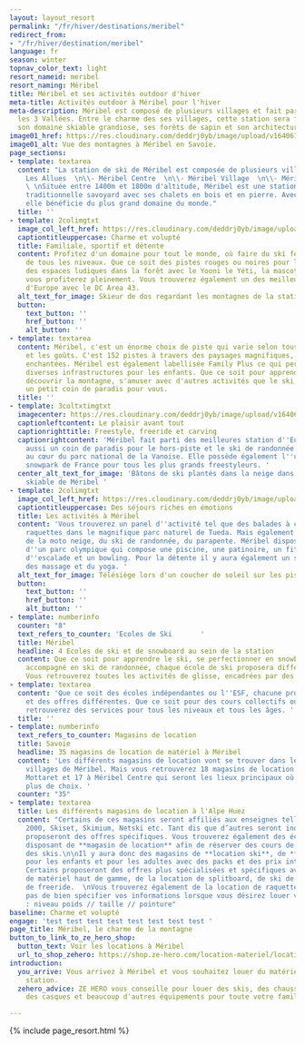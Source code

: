 ```yaml
---
layout: layout_resort
permalink: "/fr/hiver/destinations/meribel"
redirect_from:
- "/fr/hiver/destination/meribel"
language: fr
season: winter
topnav_color_text: light
resort_nameid: meribel
resort_naming: Méribel
title: Méribel et ses activités outdoor d'hiver
meta-title: Activités outdoor à Méribel pour l'hiver
meta-description: Méribel est composé de plusieurs villages et fait parti du domaine
  les 3 Vallées. Entre le charme des ses villages, cette station sera féérique avec
  son domaine skiable grandiose, ses forêts de sapin et son architecture.
image01_href: https://res.cloudinary.com/deddrj0yb/image/upload/v1640611880/website/resorts/meribel/spurwing-agency-k_4m9_0PO3Q-unsplash_zjsfry.jpg
image01_alt: Vue des montagnes à Méribel en Savoie.
page_sections:
- template: textarea
  content: "La station de ski de Méribel est composée de plusieurs villages :  \n\\-
    Les Allues  \n\\- Méribel Centre  \n\\- Méribel Village  \n\\- Méribel Mottaret
    \ \nSituée entre 1400m et 1800m d'altitude, Méribel est une station au charme
    traditionnelle savoyard avec ses chalets en bois et en pierre. Avec les 3 vallées,
    elle bénéficie du plus grand domaine du monde."
  title: ''
- template: 2colimgtxt
  image_col_left_href: https://res.cloudinary.com/deddrj0yb/image/upload/v1640611854/website/resorts/meribel/antwon-i-bPsY__UVZHA-unsplash_zx4fs5.jpg
  captiontitleuppercase: Charme et volupté
  title: Familiale, sportif et détente
  content: Profitez d'un domaine pour tout le monde, où faire du ski fera le bonheur
    de tous les niveaux. Que ce soit des pistes rouges ou noires pour les plus sportifs,
    des espaces ludiques dans la forêt avec le Yooni le Yéti, la mascotte de Méribel,
    vous profiterez pleinement. Vous trouverez également un des meilleurs snowpark
    d'Europe avec le DC Area 43.
  alt_text_for_image: Skieur de dos regardant les montagnes de la station de Méribel
  button:
    text_button: ''
    href_button: ''
    alt_button: ''
- template: textarea
  content: Méribel, c'est un énorme choix de piste qui varie selon tous les niveaux
    et les goûts. C'est 152 pistes à travers des paysages magnifiques, des forêts
    enchantées. Méribel est également labellisée Family Plus ce qui permet d'avoir
    diverses infrastructures pour les enfants. Que ce soit pour apprendre le ski,
    découvrir la montagne, s'amuser avec d'autres activités que le ski, Méribel sera
    un petit coin de paradis pour vous.
  title: ''
- template: 3coltxtimgtxt
  imagecenter: https://res.cloudinary.com/deddrj0yb/image/upload/v1640612369/website/resorts/meribel/adrien-613m3PPmssA-unsplash_t5lzyn.jpg
  captionleftcontent: Le plaisir avant tout
  captionrighttitle: Freestyle, freeride et carving
  captionrightcontent: 'Méribel fait parti des meilleures station d''Europe. C''est
    aussi un coin de paradis pour le hors-piste et le ski de randonnée avec ses montagnes
    au cœur du parc national de la Vanoise. Elle possède également l''un des meilleures
    snowpark de France pour tous les plus grands freestyleurs. '
  center_alt_text_for_image: 'Bâtons de ski plantés dans la neige dans le domaine
    skiable de Méribel '
- template: 2colimgtxt
  image_col_left_href: https://res.cloudinary.com/deddrj0yb/image/upload/v1640611898/website/resorts/meribel/adrien-W_Qx14PIXw8-unsplash_averf1.jpg
  captiontitleuppercase: Des séjours riches en émotions
  title: Les activités à Méribel
  content: 'Vous trouverez un panel d''activité tel que des balades à cheval, de la
    raquettes dans le magnifique parc naturel de Tueda. Mais également du ski de fond,
    de la moto neige, du ski de randonnée, du parapente. Méribel dispose également
    d''un parc olympique qui compose une piscine, une patinoire, un fitness, un mur
    d''escalade et un bowling. Pour la détente il y aura également un spa ainsi que
    des massage et du yoga. '
  alt_text_for_image: Télésiège lors d'un coucher de soleil sur les pistes de Méribel
  button:
    text_button: ''
    href_button: ''
    alt_button: ''
- template: numberinfo
  counter: "8"
  text_refers_to_counter: 'Ecoles de Ski       '
  title: Méribel
  headline: 4 Ecoles de ski et de snowboard au sein de la station
  content: Que ce soit pour apprendre le ski, se perfectionner en snowboard ou être
    accompagné en ski de randonnée, chaque école de ski proposera différentes offres.
    Vous retrouverez toutes les activités de glisse, encadrées par des moniteurs.
- template: textarea
  content: 'Que ce soit des écoles indépendantes ou l''ESF, chacune propose des services
    et des offres différentes. Que ce soit pour des cours collectifs ou privées, vous
    retrouverez des services pour tous les niveaux et tous les âges. '
  title: ''
- template: numberinfo
  text_refers_to_counter: Magasins de location
  title: Savoie
  headline: 35 magasins de location de matériel à Méribel
  content: 'Les différents magasins de location vont se trouver dans les différents
    villages de Méribel. Mais vous retrouverez 18 magasins de location de ski à Méribel
    Mottaret et 17 à Méribel Centre qui seront les lieux principaux où trouver le
    plus de choix. '
  counter: "35"
- template: textarea
  title: Les différents magasins de location à l'Alpe Huez
  content: "Certains de ces magasins seront affiliés aux enseignes telles que Sport
    2000, Skiset, Skimium, Netski etc. Tant dis que d’autres seront indépendants et
    proposeront des offres spécifiques. Vous trouverez également des écoles de ski
    disposant de **magasin de location** afin de réserver des cours de ski et de louer
    des skis.\n\nIl y aura donc des magasins de **location ski**, de **location snowboard**
    pour les enfants et pour les adultes avec des packs et des prix intéressants.
    Certains proposeront des offres plus spécialisées et spécifiques avec de la location
    de matériel haut de gamme, de la location de splitboard, de ski de randonnée et
    de freeride.  \nVous trouverez également de la location de raquette et de luge.\n\nN’oubliez
    pas de bien spécifier vos informations lorsque vous désirez louer votre matériel
    : niveau poids // taille // pointure"
baseline: Charme et volupté
engage: 'test test test test test test test test '
page_title: Méribel, le charme de la montagne
button_to_link_to_ze_hero_shop:
  button_text: Voir les locations à Méribel
  url_to_shop_zehero: https://shop.ze-hero.com/location-materiel/location-ski/location-ski-enfant?station=meribel&equipmentslug=%2Flocation-ski&rental_quality=0&oldslug=%2Flocation-ski&subslug=%2Flocation-ski-adulte&start-date=25%2F12%2F2021&number_rental_days=1
introduction:
  you_arrive: Vous arrivez à Méribel et vous souhaitez louer du matériel dans cette
    station.
  zehero_advice: ZE HERO vous conseille pour louer des skis, des chaussures de ski,
    des casques et beaucoup d'autres équipements pour toute votre famille

---
```

{% include page_resort.html %}